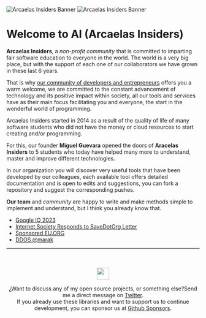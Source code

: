 ![Arcaelas Insiders Banner](https://github.com/arcaelas/dist/raw/main/banner/svg/dark.svg#gh-dark-mode-only)
![Arcaelas Insiders Banner](https://github.com/arcaelas/dist/raw/main/banner/svg/light.svg#gh-light-mode-only)
  

# Welcome to AI (Arcaelas Insiders)


**Arcaelas Insiders**, a _non-profit community_ that is committed to imparting fair software education to everyone in the world.
The world is a very big place, but with the support of each one of our collaborators we have grown in these last 6 years.

That is why [our community of developers and entrepreneurs](https://github.com/arcaelas) offers you a warm welcome, we are committed to the constant advancement of technology and its positive impact within society, all our tools and services have as their main focus facilitating you and everyone, the start in the wonderful world of programming.

Arcaelas Insiders started in 2014 as a result of the quality of life of many software students who did not have the money or cloud resources to start creating and/or programming.

For this, our founder **Miguel Guevara** opened the doors of **Aracelas Insiders** to 5 students who today have helped many more to understand, master and improve different technologies.


In our organization you will discover very useful tools that have been developed by our colleagues, each available tool offers detailed documentation and is open to edits and suggestions, you can fork a repository and suggest the corresponding pushes.

**Our team** and *community* are happy to write and make methods simple to implement and understand, but I think you already know that.

- [Google IO 2023](https://io.google/2023/intl/es/)
- [Internet Society Responds to SaveDotOrg Letter](https://savedotorg.org/)
- [Sponsored EU.ORG](https://nic.eu.org/)
- [DDOS @marak](https://marak.com/blog/2022-11-20-the-reports-of-my-death-have-been-greatly-exaggerated)


<hr/>
<div  style="text-align:center;margin-top:50px;">
	<p  align="center">
		<img  src="https://github.com/arcaelas/dist/raw/main/logo/svg/64.svg"  height="32px">
	<p>

¿Want to discuss any of my open source projects, or something else?Send me a direct message on [Twitter](https://twitter.com/arcaelas).</br> If you already use these libraries and want to support us to continue development, you can sponsor us at [Github Sponsors](https://github.com/sponsors/arcaelas).
</div>
